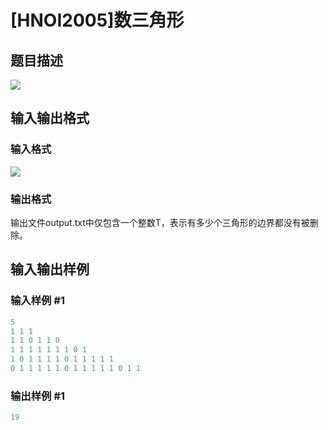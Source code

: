 # [HNOI2005]数三角形

## 题目描述

![](https://cdn.luogu.com.cn/upload/pic/1355.png)

## 输入输出格式

### 输入格式

![](https://cdn.luogu.com.cn/upload/pic/1356.png)

### 输出格式

输出文件output.txt中仅包含一个整数T，表示有多少个三角形的边界都没有被删除。

## 输入输出样例

### 输入样例 #1

```cpp
5
1 1 1
1 1 0 1 1 0
1 1 1 1 1 1 1 0 1
1 0 1 1 1 1 0 1 1 1 1 1
0 1 1 1 1 1 0 1 1 1 1 1 0 1 1

```
### 输出样例 #1

```cpp
19
```


